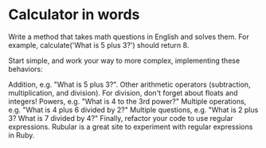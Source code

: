 # Calculator in words

Write a method that takes math questions in English and solves them. For example, calculate('What is 5 plus 3?') should return 8.

Start simple, and work your way to more complex, implementing these behaviors:

Addition, e.g. "What is 5 plus 3?".
Other arithmetic operators (subtraction, multiplication, and division). For division, don't forget about floats and integers!
Powers, e.g. "What is 4 to the 3rd power?"
Multiple operations, e.g. "What is 4 plus 6 divided by 2?"
Multiple questions, e.g. "What is 2 plus 3? What is 7 divided by 4?"
Finally, refactor your code to use regular expressions. Rubular is a great site to experiment with regular expressions in Ruby.

